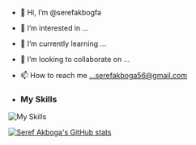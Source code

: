 - 👋 Hi, I’m @serefakbogfa
- 👀 I’m interested in ...
- 🌱 I’m currently learning ...
- 💞️ I’m looking to collaborate on ...
- 📫 How to reach me ...serefakboga56@gmail.com



- ### My Skills
![My Skills](https://skillicons.dev/icons?i=cs,bootstrap,css,dotnet,git,java,php,laravel,linux,react,mysql,postgresql,docker)



[![Seref Akboga's GitHub stats](https://github-readme-stats.vercel.app/api?username=serefakbogfa)](https://github.com/serefakbogfa/github-readme-stats)
<!---!>
serefakbogfa/serefakbogfa is a ✨ special ✨ repository because its `README.md` (this file) appears on your GitHub profile.
You can click the Preview link to take a look at your changes.
--->
